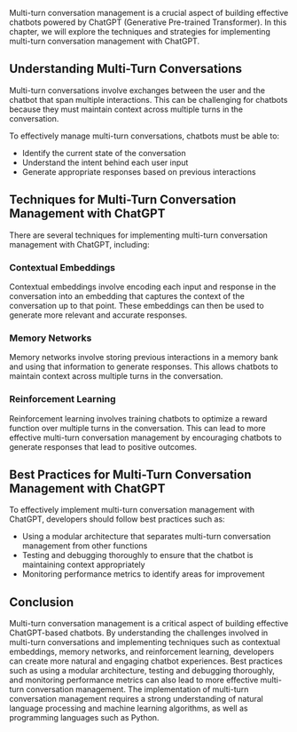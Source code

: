 

Multi-turn conversation management is a crucial aspect of building effective chatbots powered by ChatGPT (Generative Pre-trained Transformer). In this chapter, we will explore the techniques and strategies for implementing multi-turn conversation management with ChatGPT.

Understanding Multi-Turn Conversations
--------------------------------------

Multi-turn conversations involve exchanges between the user and the chatbot that span multiple interactions. This can be challenging for chatbots because they must maintain context across multiple turns in the conversation.

To effectively manage multi-turn conversations, chatbots must be able to:

* Identify the current state of the conversation
* Understand the intent behind each user input
* Generate appropriate responses based on previous interactions

Techniques for Multi-Turn Conversation Management with ChatGPT
--------------------------------------------------------------

There are several techniques for implementing multi-turn conversation management with ChatGPT, including:

### Contextual Embeddings

Contextual embeddings involve encoding each input and response in the conversation into an embedding that captures the context of the conversation up to that point. These embeddings can then be used to generate more relevant and accurate responses.

### Memory Networks

Memory networks involve storing previous interactions in a memory bank and using that information to generate responses. This allows chatbots to maintain context across multiple turns in the conversation.

### Reinforcement Learning

Reinforcement learning involves training chatbots to optimize a reward function over multiple turns in the conversation. This can lead to more effective multi-turn conversation management by encouraging chatbots to generate responses that lead to positive outcomes.

Best Practices for Multi-Turn Conversation Management with ChatGPT
------------------------------------------------------------------

To effectively implement multi-turn conversation management with ChatGPT, developers should follow best practices such as:

* Using a modular architecture that separates multi-turn conversation management from other functions
* Testing and debugging thoroughly to ensure that the chatbot is maintaining context appropriately
* Monitoring performance metrics to identify areas for improvement

Conclusion
----------

Multi-turn conversation management is a critical aspect of building effective ChatGPT-based chatbots. By understanding the challenges involved in multi-turn conversations and implementing techniques such as contextual embeddings, memory networks, and reinforcement learning, developers can create more natural and engaging chatbot experiences. Best practices such as using a modular architecture, testing and debugging thoroughly, and monitoring performance metrics can also lead to more effective multi-turn conversation management. The implementation of multi-turn conversation management requires a strong understanding of natural language processing and machine learning algorithms, as well as programming languages such as Python.

